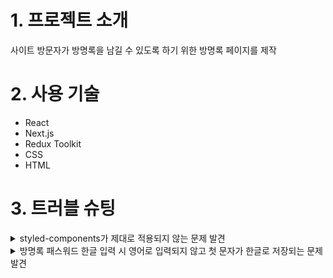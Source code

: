 # 1. 프로젝트 소개
사이트 방문자가 방명록을 남길 수 있도록 하기 위한 방명록 페이지를 제작

# 2. 사용 기술
* React
* Next.js
* Redux Toolkit
* CSS
* HTML

# 3. 트러블 슈팅
<details>
  <summary>styled-components가 제대로 적용되지 않는 문제 발견</summary>
  <div>
    
    Next.js는 Server Side Rendering으로 페이지를 그려준다.
    이는 서버에서 HTML을 먼저 보내주고 javascript를 적용한다.
    그렇기 때문에 styled-components같은 CSS-in-JS을 사용하면 HTML로딩이 끝난 후 JS가 적용된다.
    이 과정에서 바로 CSS가 적용되지 않는 상황이 발생했다.
  
    Next.js에서 HTML을 커스텀할 때 _document.js 파일을 사용한다.
    _document.js에서 CSS를 불러와 주입해주면 문제를 해결할 수 있다.
  
    renderPage 함수를 사용해 _document.js에서 CSS-in-JS를 불러와 문제를 해결할 수 있었다.
    
  </div>
  </details>

<details>
  <summary>방명록 패스워드 한글 입력 시 영어로 입력되지 않고 첫 문자가 한글로 저장되는 문제 발견</summary>
  <div>
  </div>
</details>
